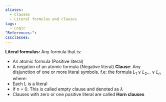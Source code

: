 ```yaml
---
aliases:
  - Clauses
  - Literal formulas and clauses
tags:
  - Logic
"References:": 
cssclasses:
---
```

**Literal formulas:** Any formula that is: 
+ An atomic formula (Positive literal)
+ A negation of an atomic formula (Negative literal)
**Clause**: Any disjunction of one or more literal symbols. f.e: the formula $L_1 \lor L_2…\lor L_n$ 
	where: 
+ Each L is a literal
+ If n = 0. This is called empty clause and denoted as $\lambda$
+ Clauses with zero or one positive literal are called **Horn clauses**
